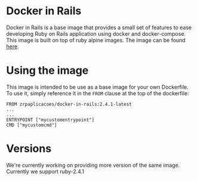 # Docker in Rails

Docker in Rails is a base image that provides a small set of features to ease developing Ruby on Rails application using docker and docker-compose. This image is built on top of ruby alpine images.
The image can be found [here](https://hub.docker.com/r/zrpaplicacoes/docker-in-rails/).

# Using the image

This image is intended to be use as a base image for your own Dockerfile. To use it, simply reference it in the `FROM` clause at the top of the dockerfile:

```
FROM zrpaplicacoes/docker-in-rails:2.4.1-latest
...
...
ENTRYPOINT ["mycustomentrypoint"]
CMD ["mycustomcmd"]
```

# Versions

We're currently working on providing more version of the same image. Currently we support ruby-2.4.1
